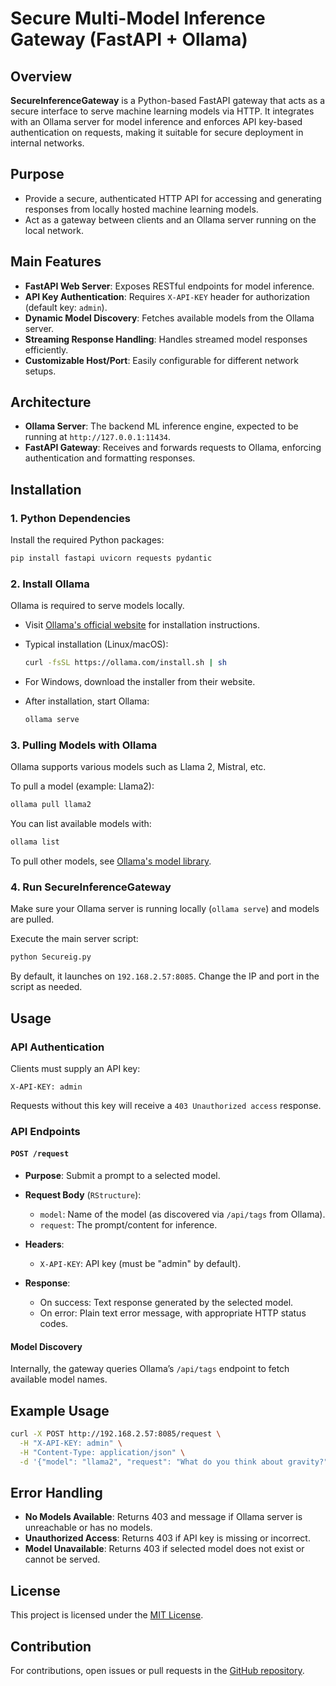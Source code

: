 # Secure Multi-Model Inference Gateway (FastAPI + Ollama)

## Overview

**SecureInferenceGateway** is a Python-based FastAPI gateway that acts as a secure interface to serve machine learning models via HTTP. It integrates with an Ollama server for model inference and enforces API key-based authentication on requests, making it suitable for secure deployment in internal networks.

## Purpose

- Provide a secure, authenticated HTTP API for accessing and generating responses from locally hosted machine learning models.
- Act as a gateway between clients and an Ollama server running on the local network.

## Main Features

- **FastAPI Web Server**: Exposes RESTful endpoints for model inference.
- **API Key Authentication**: Requires `X-API-KEY` header for authorization (default key: `admin`).
- **Dynamic Model Discovery**: Fetches available models from the Ollama server.
- **Streaming Response Handling**: Handles streamed model responses efficiently.
- **Customizable Host/Port**: Easily configurable for different network setups.

## Architecture

- **Ollama Server**: The backend ML inference engine, expected to be running at `http://127.0.0.1:11434`.
- **FastAPI Gateway**: Receives and forwards requests to Ollama, enforcing authentication and formatting responses.

## Installation

### 1. Python Dependencies

Install the required Python packages:

```bash
pip install fastapi uvicorn requests pydantic
```

### 2. Install Ollama

Ollama is required to serve models locally.

- Visit [Ollama's official website](https://ollama.com/download) for installation instructions.
- Typical installation (Linux/macOS):

    ```bash
    curl -fsSL https://ollama.com/install.sh | sh
    ```

- For Windows, download the installer from their website.

- After installation, start Ollama:

    ```bash
    ollama serve
    ```

### 3. Pulling Models with Ollama

Ollama supports various models such as Llama 2, Mistral, etc.

To pull a model (example: Llama2):

```bash
ollama pull llama2
```

You can list available models with:

```bash
ollama list
```

To pull other models, see [Ollama's model library](https://ollama.com/library).

### 4. Run SecureInferenceGateway

Make sure your Ollama server is running locally (`ollama serve`) and models are pulled.

Execute the main server script:

```bash
python Secureig.py
```

By default, it launches on `192.168.2.57:8085`. Change the IP and port in the script as needed.

## Usage

### API Authentication

Clients must supply an API key:
```
X-API-KEY: admin
```
Requests without this key will receive a `403 Unauthorized access` response.

### API Endpoints

#### `POST /request`

- **Purpose**: Submit a prompt to a selected model.
- **Request Body** (`RStructure`):
  - `model`: Name of the model (as discovered via `/api/tags` from Ollama).
  - `request`: The prompt/content for inference.

- **Headers**:
  - `X-API-KEY`: API key (must be "admin" by default).

- **Response**:
  - On success: Text response generated by the selected model.
  - On error: Plain text error message, with appropriate HTTP status codes.

#### Model Discovery

Internally, the gateway queries Ollama’s `/api/tags` endpoint to fetch available model names.

## Example Usage

```bash
curl -X POST http://192.168.2.57:8085/request \
  -H "X-API-KEY: admin" \
  -H "Content-Type: application/json" \
  -d '{"model": "llama2", "request": "What do you think about gravity?"}'
```

## Error Handling

- **No Models Available**: Returns 403 and message if Ollama server is unreachable or has no models.
- **Unauthorized Access**: Returns 403 if API key is missing or incorrect.
- **Model Unavailable**: Returns 403 if selected model does not exist or cannot be served.

## License

This project is licensed under the [MIT License](https://github.com/tslime/SecureInferenceGateway/blob/main/LICENSE).

## Contribution

For contributions, open issues or pull requests in the [GitHub repository](https://github.com/tslime/SecureInferenceGateway).

